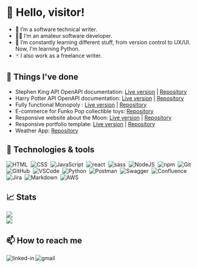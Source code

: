 # 👋 Hello, visitor! 

- 🔭 I’m a software technical writer.
- 👨‍💻 I’m an amateur software developer.
- 🌱 I’m constantly learning different stuff, from version control to UX/UI. Now, I'm learning Python.
- 🃏 I also work as a freelance writer.

## 🔭 Things I've done
* Stephen King API OpenAPI documentation: [Live version](https://vlaurencena.github.io/stephen-king-openapi-swagger-ui/) | [Repository](https://github.com/vlaurencena/stephen-king-openapi-swagger-ui)
* Harry Potter API OpenAPI documentation: [Live version](https://vlaurencena.github.io/harry-potter-openapi-swagger-ui/) | [Repository](https://github.com/vlaurencena/harry-potter-openapi-swagger-ui)
* Fully functional Monopoly : [Live version](https://vlaurencena.github.io/monopoly/) | [Repository](https://github.com/vlaurencena/monopoly)
* E-commerce for Funko Pop collectible toys: [Repository](https://github.com/vlaurencena/react-app-victor-laurencena)
* Responsive website about the Moon: [Live version](https://vlaurencena.github.io/the-moon-website/) | [Repository](https://github.com/vlaurencena/the-moon-website)
* Responsive portfolio template: [Live version](https://vlaurencena.github.io/porfolio-template-web-and-mobile/) | [Repository](https://github.com/vlaurencena/porfolio-template-web-and-mobile)
* Weather App: [Repository](https://github.com/vlaurencena/weather-app-react)

## 🔧 Technologies & tools
<div>
  <img src="https://img.shields.io/badge/HTML5-E34F26?style=for-the-badge&logo=html5&logoColor=white" title="HTML" alt="HTML"/>&nbsp;
  <img src="https://img.shields.io/badge/CSS3-1572B6?style=for-the-badge&logo=css3&logoColor=white" title="CSS" alt="CSS"/>&nbsp;
  <img src="https://img.shields.io/badge/JavaScript-323330?style=for-the-badge&logo=javascript&logoColor=F7DF1E" title="JavaScript" alt="JavaScript"/>&nbsp;
  <img alt="react" src="https://img.shields.io/badge/React-20232A?style=for-the-badge&logo=react&logoColor=61DAFB" />&nbsp;
  <img alt="sass" src="https://img.shields.io/badge/Sass-CC6699?style=for-the-badge&logo=sass&logoColor=white" />&nbsp;
  <img src="https://img.shields.io/badge/Node.js-339933?style=for-the-badge&logo=nodedotjs&logoColor=white" title="NodeJS" alt="NodeJS"/>&nbsp;
  <img src="https://img.shields.io/badge/npm-CB3837?style=for-the-badge&logo=npm&logoColor=white" title="npm" alt="npm"/>&nbsp;
  <img src="https://img.shields.io/badge/GIT-E44C30?style=for-the-badge&logo=git&logoColor=white" title="Git" alt="Git"/>&nbsp;
  <img src="https://img.shields.io/badge/GitHub-100000?style=for-the-badge&logo=github&logoColor=white"  title="GitHub" alt="GitHub"/>&nbsp;
  <img src="https://img.shields.io/badge/Visual_Studio_Code-0078D4?style=for-the-badge&logo=visual%20studio%20code&logoColor=white" title="VSCode" alt="VSCode"/>&nbsp;
  <img src="https://img.shields.io/badge/python-3670A0?style=for-the-badge&logo=python&logoColor=ffdd54" title="Python" alt="Python"/>&nbsp;
  <img src="https://img.shields.io/static/v1?style=for-the-badge&message=Postman&color=FF6C37&logo=Postman&logoColor=FFFFFF&label=" title="Postman" alt="Postman"/>&nbsp;
  <img src="https://img.shields.io/badge/-Swagger-%23Clojure?style=for-the-badge&logo=swagger&logoColor=white" title="Swagger" alt="Swagger"/>&nbsp;
  <img src="https://img.shields.io/static/v1?style=for-the-badge&message=Confluence&color=172B4D&logo=Confluence&logoColor=FFFFFF&label=" title="Confluence" alt="Confluence"/>&nbsp;
  <img src="https://img.shields.io/badge/Jira-0052CC?style=for-the-badge&logo=Jira&logoColor=white" title="Jira" alt="Jira"/>&nbsp;
  <img src="https://img.shields.io/badge/markdown-%23000000.svg?style=for-the-badge&logo=markdown&logoColor=white" title="Markdown" alt="Markdown"/>&nbsp;
  <img src="https://img.shields.io/badge/AWS-%23FF9900.svg?style=for-the-badge&logo=amazon-aws&logoColor=white" title="AWS" alt="AWS"/>&nbsp;
</div>

## 📈 Stats

<img
  src="https://github-readme-stats.vercel.app/api?username=vlaurencena&show_icons=true&theme=react&&hide_border=true"
/>
<br />
<img
  src="https://github-readme-streak-stats.herokuapp.com/?user=vlaurencena&&theme=react&&hide_border=true"
/>

## 📫 How to reach me
[<img align="left" alt="linked-in" src="https://img.shields.io/badge/LinkedIn-0077B5?style=for-the-badge&logo=linkedin&logoColor=white" />](https://www.linkedin.com/in/victorlaurencena/)
[<img align="left" alt="gmail" src="https://img.shields.io/badge/Gmail-D14836?style=for-the-badge&logo=gmail&logoColor=white" />](mailto:victorlaurencena@gmail.com)
